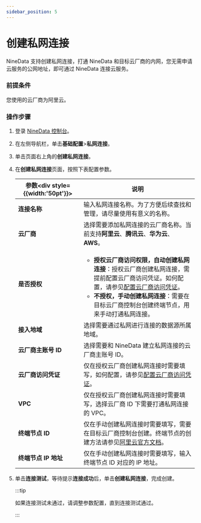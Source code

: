 ```yaml
---
sidebar_position: 5
---
```




# 创建私网连接

NineData 支持创建私网连接，打通 NineData 和目标云厂商的内网，您无需申请云服务的公网地址，即可通过 NineData 连接云服务。

### 前提条件

您使用的云厂商为阿里云。

### 操作步骤

1. 登录 [NineData 控制台](https://console.9z.cloud)。

2. 在左侧导航栏，单击**基础配置**>**私网连接**。

3. 单击页面右上角的**创建私网连接**。

4. 在**创建私网连接**页面，按照下表配置参数。

   | 参数<div style={{width:'50pt'}}></div> | 说明                                                         |
   | -------------------------------------- | ------------------------------------------------------------ |
   | **连接名称**                           | 输入私网连接名称。为了方便后续查找和管理，请尽量使用有意义的名称。 |
   | **云厂商**                             | 选择需要添加私网连接的云厂商名称。当前支持**阿里云**、**腾讯云**、**华为云**、**AWS**。 |
   | **是否授权**                           | <ul><li>**授权云厂商访问权限，自动创建私网连接**：授权云厂商创建私网连接，需提前配置云厂商访问凭证。如何配置，请参见[配置云厂商访问凭证](access_credentials.md)。</li><li>**不授权，手动创建私网连接**：需要在目标云厂商控制台创建终端节点，用来手动打通私网连接。</li></ul> |
   | **接入地域**                           | 选择需要通过私网进行连接的数据源所属地域。                   |
   | **云厂商主账号 ID**                    | 选择需要和 NineData 建立私网连接的云厂商主账号 ID。             |
   | **云厂商访问凭证**                     | 仅在授权云厂商创建私网连接时需要填写，如何配置，请参见[配置云厂商访问凭证](access_credentials.md)。 |
   | **VPC**                                | 仅在授权云厂商创建私网连接时需要填写，选择云厂商 ID 下需要打通私网连接的 VPC。 |
   | **终端节点 ID**                        | 仅在手动创建私网连接时需要填写，需要在目标云厂商控制台创建。终端节点的创建方法请参见[阿里云官方文档](https://bp.aliyun.com/detail/186)。 |
   | **终端节点 IP 地址**                   | 仅在手动创建私网连接时需要填写，输入终端节点 ID 对应的 IP 地址。 |

5. 单击**连接测试**，等待提示**连接成功**后，单击**创建私网连接**，完成创建。

   :::tip
   
   如果连接测试未通过，请调整参数配置，直到连接测试通过。
   
   :::
